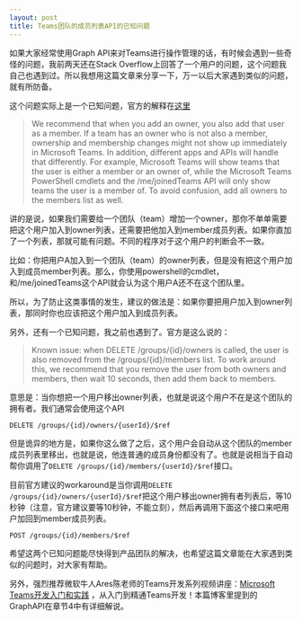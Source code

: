 ```yaml
---
layout: post
title: Teams团队的成员列表API的已知问题
---
```


如果大家经常使用Graph API来对Teams进行操作管理的话，有时候会遇到一些奇怪的问题，我前两天还在Stack Overflow上回答了一个用户的问题，这个问题我自己也遇到过。所以我想用这篇文章来分享一下，万一以后大家遇到类似的问题，就有所防备。

这个问题实际上是一个已知问题，官方的解释在[这里](https://docs.microsoft.com/en-us/graph/api/resources/teams-api-overview?view=graph-rest-beta#membership-changes-in-microsoft-teams)

> We recommend that when you add an owner, you also add that user as a member. If a team has an owner who is not also a member, ownership and membership changes might not show up immediately in Microsoft Teams. In addition, different apps and APIs will handle that differently. For example, Microsoft Teams will show teams that the user is either a member or an owner of, while the Microsoft Teams PowerShell cmdlets and the /me/joinedTeams API will only show teams the user is a member of. To avoid confusion, add all owners to the members list as well.

讲的是说，如果我们需要给一个团队（team）增加一个owner，那你不单单需要把这个用户加入到owner列表，还需要把他加入到member成员列表。如果你直加了一个列表，那就可能有问题。不同的程序对于这个用户的判断会不一致。

比如：你把用户A加入到一个团队（team）的owner列表，但是没有把这个用户加入到成员member列表。那么，你使用powershell的cmdlet，和/me/joinedTeams这个API就会认为这个用户A还不在这个团队里。

所以，为了防止这类事情的发生，建议的做法是：如果你要把用户加入到owner列表，那同时你也应该把这个用户加入到成员列表。

另外，还有一个已知问题，我之前也遇到了。官方是这么说的：

> Known issue: when DELETE /groups/{id}/owners is called, the user is also removed from the /groups/{id}/members list. To work around this, we recommend that you remove the user from both owners and members, then wait 10 seconds, then add them back to members.

意思是：当你想把一个用户移出owner列表，也就是说这个用户不在是这个团队的拥有者。我们通常会使用这个API

```
DELETE /groups/{id}/owners/{userId}/$ref
```

但是诡异的地方是，如果你这么做了之后，这个用户会自动从这个团队的member成员列表里移出，也就是说，他连普通的成员身份都没有了。也就是说相当于自动帮你调用了`DELETE /groups/{id}/members/{userId}/$ref`接口。

目前官方建议的workaround是当你调用`DELETE /groups/{id}/owners/{userId}/$ref`把这个用户移出owner拥有者列表后，等10秒钟（注意，官方建议要等10秒钟，不能立刻），然后再调用下面这个接口来吧用户加回到member成员列表。

```
POST /groups/{id}/members/$ref
```

希望这两个已知问题能尽快得到产品团队的解决，也希望这篇文章能在大家遇到类似的问题时，对大家有帮助。

另外，强烈推荐微软牛人Ares陈老师的Teams开发系列视频讲座：[Microsoft Teams开发入门和实践](https://aka.ms/teamsdev163study) ，从入门到精通Teams开发！本篇博客里提到的GraphAPI在章节4中有详细解说。
